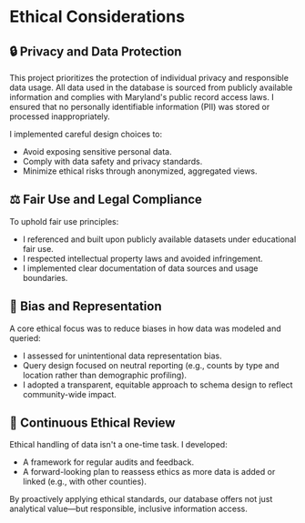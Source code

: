 
# Ethical Considerations

## 🔒 Privacy and Data Protection

This project prioritizes the protection of individual privacy and responsible data usage. All data used in the database is sourced from publicly available information and complies with Maryland's public record access laws. I ensured that no personally identifiable information (PII) was stored or processed inappropriately.

I implemented careful design choices to:
- Avoid exposing sensitive personal data.
- Comply with data safety and privacy standards.
- Minimize ethical risks through anonymized, aggregated views.

## ⚖️ Fair Use and Legal Compliance

To uphold fair use principles:
- I referenced and built upon publicly available datasets under educational fair use.
- I respected intellectual property laws and avoided infringement.
- I implemented clear documentation of data sources and usage boundaries.

## 🧠 Bias and Representation

A core ethical focus was to reduce biases in how data was modeled and queried:
- I assessed for unintentional data representation bias.
- Query design focused on neutral reporting (e.g., counts by type and location rather than demographic profiling).
- I adopted a transparent, equitable approach to schema design to reflect community-wide impact.

## 🔁 Continuous Ethical Review

Ethical handling of data isn't a one-time task. I developed:
- A framework for regular audits and feedback.
- A forward-looking plan to reassess ethics as more data is added or linked (e.g., with other counties).

By proactively applying ethical standards, our database offers not just analytical value—but responsible, inclusive information access.
